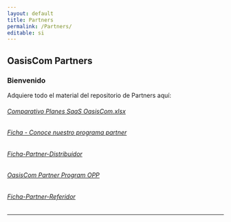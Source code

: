 ```yaml
---
layout: default
title: Partners
permalink: /Partners/
editable: si
---
```


## OasisCom Partners
### Bienvenido

Adquiere todo el material del repositorio de Partners aquí:

###### [Comparativo Planes SaaS OasisCom.xlsx](http://docs.oasiscom.com/Partners/Comparativo-Planes-SaaS-OasisCom.xlsx)  
###### [Ficha - Conoce nuestro programa partner](http://docs.oasiscom.com/Partners/Conoce-nuestro-programa-partner.pdf)  
###### [Ficha-Partner-Distribuidor](http://docs.oasiscom.com/Partners/Ficha-Partner-Distribuidor.pdf)  
###### [OasisCom Partner Program OPP](http://docs.oasiscom.com/Partners/OasisCom-Partner-Program-OPP.pdf) 
###### [Ficha-Partner-Referidor](http://docs.oasiscom.com/Partners/Ficha-Partner-Referidor.pdf)

---------------------------------------------------------------



